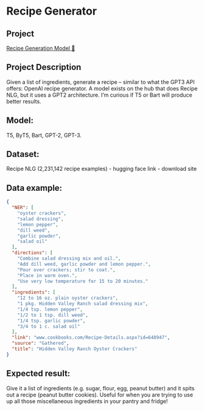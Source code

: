 # Recipe Generator

## Project 

[Recipe Generation Model 🍕](https://discuss.huggingface.co/t/recipe-generation-model/7475)

## Project Description
Given a list of ingredients, generate a recipe – similar to what the GPT3 API offers: OpenAI recipe generator. A model exists on the hub that does Recipe NLG, but it uses a GPT2 architecture. I’m curious if T5 or Bart will produce better results.

## Model:
T5, ByT5, Bart, GPT-2, GPT-3.

## Dataset:
Recipe NLG (2,231,142 recipe examples) - hugging face link - download site

## Data example:

```json
{
  "NER": [
    "oyster crackers",
    "salad dressing",
    "lemon pepper",
    "dill weed",
    "garlic powder",
    "salad oil"
  ],
  "directions": [
    "Combine salad dressing mix and oil.",
    "Add dill weed, garlic powder and lemon pepper.",
    "Pour over crackers; stir to coat.",
    "Place in warm oven.",
    "Use very low temperature for 15 to 20 minutes."
  ],
  "ingredients": [
    "12 to 16 oz. plain oyster crackers",
    "1 pkg. Hidden Valley Ranch salad dressing mix",
    "1/4 tsp. lemon pepper",
    "1/2 to 1 tsp. dill weed",
    "1/4 tsp. garlic powder",
    "3/4 to 1 c. salad oil"
  ],
  "link": "www.cookbooks.com/Recipe-Details.aspx?id=648947",
  "source": "Gathered",
  "title": "Hidden Valley Ranch Oyster Crackers"
}
```

## Expected result:
Give it a list of ingredients (e.g. sugar, flour, egg, peanut butter) and it spits out a recipe (peanut butter cookies). Useful for when you are trying to use up all those miscellaneous ingredients in your pantry and fridge!
